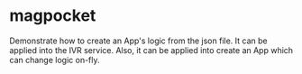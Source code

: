 # magpocket
Demonstrate how to create an App's logic from the json file. It can be applied into the IVR service. Also, it can be applied into create an App which can change logic on-fly. 
